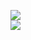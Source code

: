 [![](https://img.shields.io/badge/Made%20With-Github%20Spray-lightgrey.svg?style=for-the-badge&logo=github)](https://github.com/Annihil/github-spray#3850)  
[![](https://i.imgur.com/2DrTn0Z.gif)](https://github.com/Annihil/github-spray)